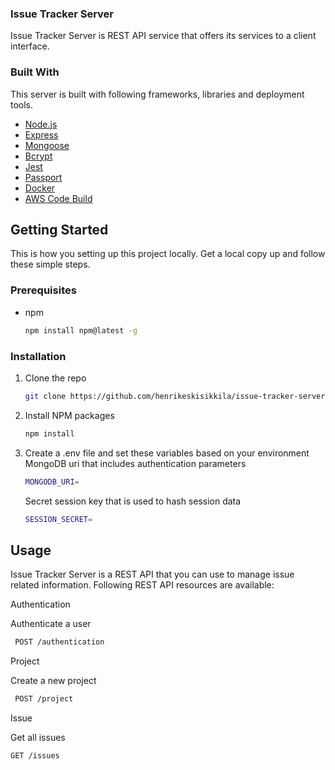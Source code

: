 ### Issue Tracker Server

Issue Tracker Server is REST API service that offers its services to
a client interface. 


### Built With

This server is built with following frameworks, libraries and deployment tools.

* [Node.js](https://nodejs.org/en/)
* [Express](https://expressjs.com/)
* [Mongoose](https://mongoosejs.com/)
* [Bcrypt](https://github.com/kelektiv/node.bcrypt.js#readme)
* [Jest](https://jestjs.io/)
* [Passport](https://www.passportjs.org/)
* [Docker](https://www.docker.com/)
* [AWS Code Build](https://aws.amazon.com/codebuild/)

## Getting Started

This is how you setting up this project locally. Get a local copy up and 
follow these simple steps.

### Prerequisites

* npm
  ```sh
  npm install npm@latest -g
  ```

### Installation

1. Clone the repo
   ```sh
   git clone https://github.com/henrikeskisikkila/issue-tracker-server.git
   ```
2. Install NPM packages
   ```sh
   npm install
   ```
3. Create a .env file and set these variables based on your environment
   MongoDB uri that includes authentication parameters
   ```sh
   MONGODB_URI=
   ```
   Secret session key that is used to hash session data
   ```sh
   SESSION_SECRET=
   ```

## Usage
Issue Tracker Server is a REST API that you can use to manage issue related information. Following REST API resources are available:

Authentication

Authenticate a user
   ```sh
    POST /authentication
   ```

Project

Create a new project
   ```sh
    POST /project
   ```

Issue

Get all issues
   ```sh
   GET /issues
   ```